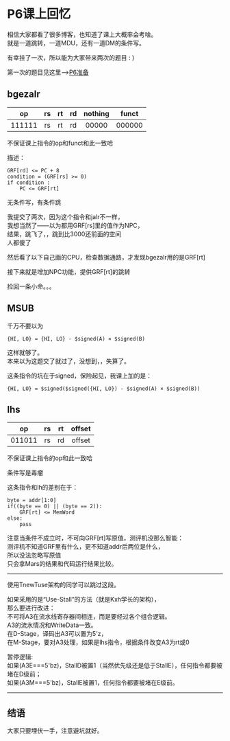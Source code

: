# P6课上回忆

相信大家都看了很多博客，也知道了课上大概率会考啥。  
就是一道跳转，一道MDU，还有一道DM的条件写。

有幸挂了一次，所以能为大家带来两次的题目 : )

第一次的题目见这里-->[P6准备](https://github.com/rfhits/Computer-Organization-BUAA-2020/blob/main/8-P6/P6%E5%87%86%E5%A4%87.md)

## bgezalr

| op|rs |rt |rd  |nothing|funct|
|:-:|:-:|:-:|:--:|:-----:|:---:|
|111111|rs|rt|rd|00000|000000|

不保证课上指令的op和funct和此一致哈

描述：

    GRF[rd] <= PC + 8 
    condition = (GRF[rs] >= 0)
    if condition :
        PC <= GRF[rt]

无条件写，有条件跳

我提交了两次，因为这个指令和jalr不一样，  
我想当然了——以为都用GRF[rs]里的值作为NPC，  
结果，跳飞了，，跳到比3000还前面的空间  
人都傻了

然后看了以下自己画的CPU，检查数据通路，才发现bgezalr用的是GRF[rt]

接下来就是增加NPC功能，提供GRF[rt]的跳转

捡回一条小命。。。
    
## MSUB

千万不要以为

    {HI, LO} = {HI, LO} - $signed(A) × $signed(B)

这样就够了。  
本来以为这题交了就过了，没想到，，失算了。

这条指令的坑在于signed，保险起见，我课上加的是：

    {HI, LO} = $signed($signed({HI, LO}) - $signed(A) × $signed(B))

## lhs

| op|rs |rt |offset|
|:-:|:-:|:-:|:----:|
|011011|rs|rd|offset|

不保证课上指令的op和此一致哈

条件写是毒瘤

这条指令和lh的差别在于：

    byte = addr[1:0]
    if((byte == 0) || (byte == 2)):
        GRF[rt] <= MemWord
    else:
        pass

注意当条件不成立时，不可向GRF[rt]写原值，测评机没那么智能：  
测评机不知道GRF里有什么，更不知道addr后两位是什么，  
所以没法忽略写原值  
只会拿Mars的结果和代码运行结果比较。

---

使用TnewTuse架构的同学可以跳过这段。

如果采用的是“Use-Stall”的方法（就是Kxh学长的架构），  
那么要进行改进：  
不可将A3在流水线寄存器间相连，而是要经过各个组合逻辑。  
A3的流水情况和WriteData一致。  
在D-Stage，译码出A3可以置为5'z，  
在M-Stage，要对A3处理，如果是lhs指令，根据条件改变A3为rt或0

暂停逻辑:  
如果(A3E===5'bz)，StallD被置1（当然优先级还是低于StallE），任何指令都要被堵在D级前；  
如果(A3M===5'bz)，StallE被置1，任何指令都要被堵在E级前。

---

## 结语

大家只要埋伏一手，注意避坑就好。